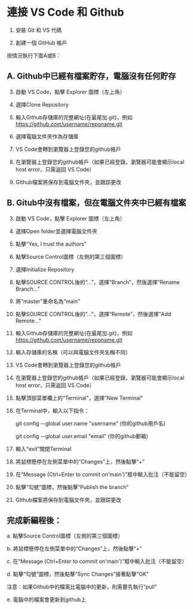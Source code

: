# 連接 VS Code 和 Github

1. 安裝 Git 和 VS 代碼

2. 創建一個 GitHub 帳戶

按情況執行下面A或B：

## A. Github中已經有檔案貯存，電腦沒有任何貯存

3. 啟動 VS Code，點擊 Explorer 圖標（左上角）

4. 選擇Clone Repository

5. 輸入Github存儲庫的完整網址(在最尾加.git)，例如 https://github.com/username/reponame.git

6. 選擇電腦文件夾作為存儲庫

7. VS Code會轉到瀏覽器上登錄您的github帳戶

8. 在瀏覽器上登錄您的github帳戶（如果已經登錄，瀏覽器可能會顯示local host error，只需返回 VS Code）

9. GIthub檔案將保存到電腦文件夾，並跟踪更改


## B. Gitub中沒有檔案，但在電腦文件夾中已經有檔案

3. 啟動 VS Code，點擊 Explorer 圖標（左上角）

4. 選擇Open folder並選擇電腦文件夾

5. 點擊“Yes, I trust the authors”

6. 點擊Source Control圖標（左側的第三個圖標）

7. 選擇Initialize Repository

8. 點擊SOURCE CONTROL後的“...”，選擇“Branch”，然後選擇“Rename Branch...”

9. 將“master”重命名為“main”

10. 點擊SOURCE CONTROL後的“...”，選擇“Remote”，然後選擇“Add Remote...”

11. 輸入Github存儲庫的完整網址(在最尾加.git)，例如 https://github.com/username/reponame.git

12. 輸入存儲庫的名稱（可以與電腦文件夾名稱不同）

13. VS Code會轉到瀏覽器上登錄您的github帳戶

14. 在瀏覽器上登錄您的github帳戶（如果已經登錄，瀏覽器可能會顯示local host error，只需返回 VS Code）

15. 點擊頂部菜單欄上的“Terminal”，選擇"New Terminal"

16. 在Terminal中，輸入以下指令：

    git config --global user.name "username" (你的github用戶名)

    git config --global user.email "email" (你的github郵箱)

17. 輸入“exit”關閉Terminal

18. 將鼠標懸停在左側菜單中的“Changes”上，然後點擊“+”

19. 在“Message (Ctrl+Enter to commit on'main')”框中輸入批注（不能留空）

20. 點擊“勾號”圖標，然後點擊“Publish the branch”

21. GIthub檔案將保存到電腦文件夾，並跟踪更改

## 完成新編程後：

a. 點擊Source Control圖標（左側的第三個圖標）

b. 將鼠標懸停在左側菜單中的“Changes”上，然後點擊“+”

c. 在“Message (Ctrl+Enter to commit on'main')”框中輸入批注（不能留空）

d. 點擊“勾號”圖標，然後點擊“Sync Changes”接著點擊“OK”

注意：如果Github中的檔案比電腦中的更新，則需要先執行“pull”

e. 電腦中的檔案會更新到github上

